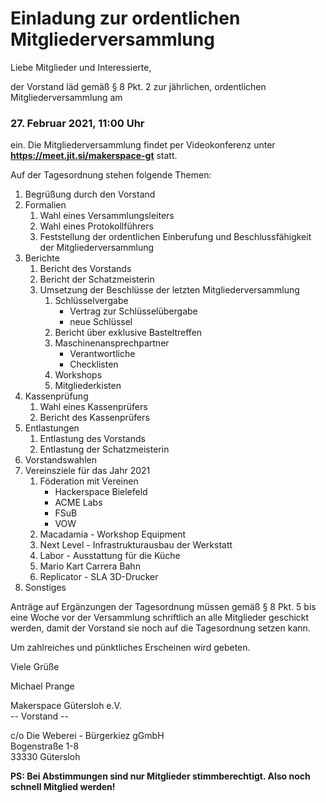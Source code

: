 # Einladung zur ordentlichen Mitgliederversammlung

Liebe Mitglieder und Interessierte,

der Vorstand läd gemäß § 8 Pkt. 2 zur jährlichen, ordentlichen Mitgliederversammlung am
### 27. Februar 2021, 11:00 Uhr
ein. Die Mitgliederversammlung findet per Videokonferenz unter **https://meet.jit.si/makerspace-gt** statt.

Auf der Tagesordnung stehen folgende Themen:
1. Begrüßung durch den Vorstand
2. Formalien
   1. Wahl eines Versammlungsleiters
   2. Wahl eines Protokollführers
   3. Feststellung der ordentlichen Einberufung und Beschlussfähigkeit der Mitgliederversammlung
3. Berichte
   1. Bericht des Vorstands
   2. Bericht der Schatzmeisterin
   3. Umsetzung der Beschlüsse der letzten Mitgliederversammlung
      1. Schlüsselvergabe
         - Vertrag zur Schlüsselübergabe
         - neue Schlüssel
      2. Bericht über exklusive Basteltreffen
      3. Maschinenansprechpartner
         - Verantwortliche
         - Checklisten
      4. Workshops
      5. Mitgliederkisten
4. Kassenprüfung
   1. Wahl eines Kassenprüfers
   2. Bericht des Kassenprüfers
5. Entlastungen
   1. Entlastung des Vorstands
   2. Entlastung der Schatzmeisterin
6. Vorstandswahlen
7. Vereinsziele für das Jahr 2021
   1. Föderation mit Vereinen
      - Hackerspace Bielefeld
      - ACME Labs
      - FSuB
      - VOW
   2. Macadamia - Workshop Equipment
   3. Next Level - Infrastrukturausbau der Werkstatt
   4. Labor - Ausstattung für die Küche
   5. Mario Kart Carrera Bahn
   6. Replicator - SLA 3D-Drucker
8.  Sonstiges

Anträge auf Ergänzungen der Tagesordnung müssen gemäß § 8 Pkt. 5 bis eine Woche vor der Versammlung schriftlich an alle Mitglieder geschickt werden, damit der Vorstand sie noch auf die Tagesordnung setzen kann.

Um zahlreiches und pünktliches Erscheinen wird gebeten.

Viele Grüße

Michael Prange

Makerspace Gütersloh e.V.  
-- Vorstand --

c/o Die Weberei - Bürgerkiez gGmbH  
Bogenstraße 1-8  
33330 Gütersloh  

**PS: Bei Abstimmungen sind nur Mitglieder stimmberechtigt. Also noch schnell Mitglied werden!**